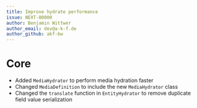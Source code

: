 ```yaml
---
title: Improve hydrate performance
issue: NEXT-00000
author: Benjamin Wittwer
author_email: dev@a-k-f.de
author_github: akf-bw
---
```

# Core
* Added `MediaHydrator` to perform media hydration faster
* Changed `MediaDefinition` to include the new `MediaHydrator` class
* Changed the `translate` function in `EntityHydrator` to remove duplicate field value serialization
